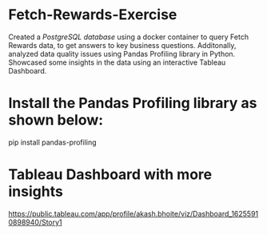 # Fetch-Rewards-Exercise

Created a *PostgreSQL database* using a docker container to query Fetch Rewards data, to get answers to key business questions.
Additonally, analyzed data quality issues using Pandas Profiling  library in Python. Showcased some insights in the data using an interactive Tableau Dashboard. 

# Install the Pandas Profiling library as shown below:
pip install pandas-profiling

# Tableau Dashboard with more insights
https://public.tableau.com/app/profile/akash.bhoite/viz/Dashboard_16255910898940/Story1
